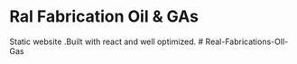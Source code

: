 # Ral Fabrication Oil & GAs

Static website .Built with react and well optimized.
#   R e a l - F a b r i c a t i o n s - O I l - G a s  
 
